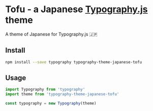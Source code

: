 # Tofu - a Japanese [Typography.js](http://kyleamathews.github.io/typography.js/) theme

A theme of Japanese for Typography.js 🇯🇵

## Install
```sh
npm install --save typography typography-theme-japanese-tofu
```

## Usage

```js
import Typography from 'typography'
import theme from 'typography-theme-japanese-tofu'

const typography = new Typography(theme)
```

